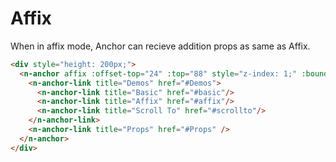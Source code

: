 # Affix
When in affix mode, Anchor can recieve addition props as same as Affix.
```html
<div style="height: 200px;">
  <n-anchor affix :offset-top="24" :top="88" style="z-index: 1;" :bound="24">
    <n-anchor-link title="Demos" href="#Demos">
      <n-anchor-link title="Basic" href="#basic"/>
      <n-anchor-link title="Affix" href="#affix"/>
      <n-anchor-link title="Scroll To" href="#scrollto"/>
    </n-anchor-link>
    <n-anchor-link title="Props" href="#Props" />
  </n-anchor>
</div>
```